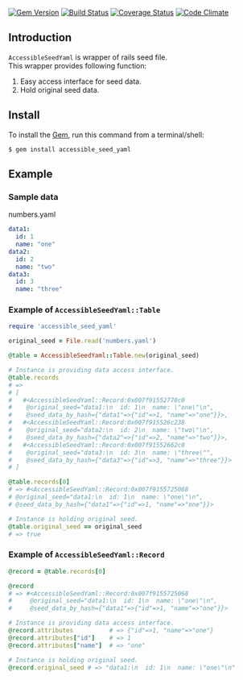 [![Gem Version](https://badge.fury.io/rb/accessible_seed_yaml.svg)](http://badge.fury.io/rb/accessible_seed_yaml)
[![Build Status](https://travis-ci.org/Shinya131/accessible_seed_yaml.svg?branch=master)](https://travis-ci.org/Shinya131/accessible_seed_yaml)
[![Coverage Status](https://coveralls.io/repos/Shinya131/accessible_seed_yaml/badge.png?branch=develop)](https://coveralls.io/r/Shinya131/accessible_seed_yaml?branch=develop)
[![Code Climate](https://codeclimate.com/github/Shinya131/accessible_seed_yaml/badges/gpa.svg)](https://codeclimate.com/github/Shinya131/accessible_seed_yaml)

## Introduction
`AccessibleSeedYaml` is wrapper of rails seed file.  
This wrapper provides following function:

1. Easy access interface for seed data.
2. Hold original seed data.

## Install

To install the [Gem](https://rubygems.org/gems/accessible_seed_yaml), run this command from a terminal/shell:

    $ gem install accessible_seed_yaml

## Example 
### Sample data
numbers.yaml
```yaml
data1:
  id: 1
  name: "one"
data2:
  id: 2
  name: "two"
data3:
  id: 3
  name: "three"
```

### Example of `AccessibleSeedYaml::Table`
```ruby
require 'accessible_seed_yaml'

original_seed = File.read('numbers.yaml')

@table = AccessibleSeedYaml::Table.new(original_seed)

# Instance is providing data access interface.
@table.records
# => 
# [
#   #<AccessibleSeedYaml::Record:0x007f91552770c0
#    @original_seed="data1:\n  id: 1\n  name: \"one\"\n",
#    @seed_data_by_hash={"data1"=>{"id"=>1, "name"=>"one"}}>,
#   #<AccessibleSeedYaml::Record:0x007f915526c238
#    @original_seed="data2:\n  id: 2\n  name: \"two\"\n",
#    @seed_data_by_hash={"data2"=>{"id"=>2, "name"=>"two"}}>,
#   #<AccessibleSeedYaml::Record:0x007f91552662c0
#    @original_seed="data3:\n  id: 3\n  name: \"three\"",
#    @seed_data_by_hash={"data3"=>{"id"=>3, "name"=>"three"}}>
# ]

@table.records[0]
# => #<AccessibleSeedYaml::Record:0x007f9155725068
# @original_seed="data1:\n  id: 1\n  name: \"one\"\n",
# @seed_data_by_hash={"data1"=>{"id"=>1, "name"=>"one"}}>

# Instance is holding original seed.
@table.original_seed == original_seed
# => true
```
### Example of `AccessibleSeedYaml::Record`
```ruby
@record = @table.records[0]

@record
# => #<AccessibleSeedYaml::Record:0x007f9155725068
#     @original_seed="data1:\n  id: 1\n  name: \"one\"\n",
#     @seed_data_by_hash={"data1"=>{"id"=>1, "name"=>"one"}}>

# Instance is providing data access interface.
@record.attributes          # => {"id"=>1, "name"=>"one"}
@record.attributes["id"]    # => 1
@record.attributes["name"]  # => "one"

# Instance is holding original seed.
@record.original_seed # => "data1:\n  id: 1\n  name: \"one\"\n"
```
